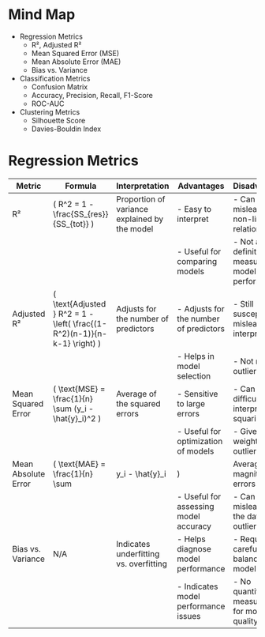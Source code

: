 # Mind Map
- Regression Metrics
  - R², Adjusted R²
  - Mean Squared Error (MSE)
  - Mean Absolute Error (MAE)
  - Bias vs. Variance
- Classification Metrics
  - Confusion Matrix
  - Accuracy, Precision, Recall, F1-Score
  - ROC-AUC
- Clustering Metrics
  - Silhouette Score
  - Davies-Bouldin Index
# Regression Metrics
| Metric                 | Formula                                          | Interpretation                                         | Advantages                                          | Disadvantages                                      |
|-----------------------|--------------------------------------------------|-------------------------------------------------------|----------------------------------------------------|---------------------------------------------------|
| R²                    | \( R^2 = 1 - \frac{SS_{res}}{SS_{tot}} \)      | Proportion of variance explained by the model         | - Easy to interpret                                 | - Can be misleading for non-linear relationships   |
|                       |                                                  |                                                       | - Useful for comparing models                       | - Not a definitive measure of model performance    |
| Adjusted R²           | \( \text{Adjusted } R^2 = 1 - \left( \frac{(1-R^2)(n-1)}{n-k-1} \right) \) | Adjusts for the number of predictors                   | - Adjusts for the number of predictors             | - Still susceptible to misleading interpretations   |
|                       |                                                  |                                                       | - Helps in model selection                          | - Not robust to outliers                           |
| Mean Squared Error    | \( \text{MSE} = \frac{1}{n} \sum (y_i - \hat{y}_i)^2 \) | Average of the squared errors                           | - Sensitive to large errors                         | - Can be difficult to interpret due to squaring    |
|                       |                                                  |                                                       | - Useful for optimization of models                 | - Gives more weight to outliers                    |
| Mean Absolute Error    | \( \text{MAE} = \frac{1}{n} \sum |y_i - \hat{y}_i| \)  | Average magnitude of errors                             | - Easy to interpret                                 | - Less sensitive to large errors                    |
|                       |                                                  |                                                       | - Useful for assessing model accuracy               | - Can be misleading if the data has outliers      |
| Bias vs. Variance     | N/A                                              | Indicates underfitting vs. overfitting                | - Helps diagnose model performance                  | - Requires careful balancing in model training     |
|                       |                                                  |                                                       | - Indicates model performance issues                 | - No quantitative measure alone for model quality   |
